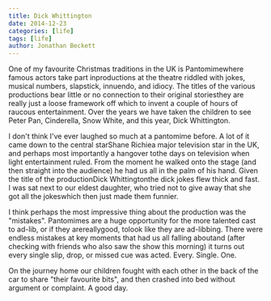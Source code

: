 ```yaml
---
title: Dick Whittington
date: 2014-12-23
categories: [life]
tags: [life]
author: Jonathan Beckett
---
```


One of my favourite Christmas traditions in the UK is Pantomimewhere famous actors take part inproductions at the theatre riddled with jokes, musical numbers, slapstick, innuendo, and idiocy. The titles of the various productions bear little or no connection to their original storiesthey are really just a loose framework off which to invent a couple of hours of raucous entertainment. Over the years we have taken the children to see Peter Pan, Cinderella, Snow White, and this year, Dick Whittington.

I don't think I've ever laughed so much at a pantomime before. A lot of it came down to the central starShane Richiea major television star in the UK, and perhaps most importantly a hangover tothe days on television when light entertainment ruled. From the moment he walked onto the stage (and then straight into the audience) he had us all in the palm of his hand. Given the title of the productionDick Whittingtonthe dick jokes flew thick and fast. I was sat next to our eldest daughter, who tried not to give away that she got all the jokeswhich then just made them funnier.

I think perhaps the most impressive thing about the production was the "mistakes". Pantomimes are a huge opportunity for the more talented cast to ad-lib, or if they arereallygood, tolook like they are ad-libbing. There were endless mistakes at key moments that had us all falling aboutand (after checking with friends who also saw the show this morning) it turns out every single slip, drop, or missed cue was acted. Every. Single. One.

On the journey home our children fought with each other in the back of the car to share "their favourite bits", and then crashed into bed without argument or complaint. A good day.
